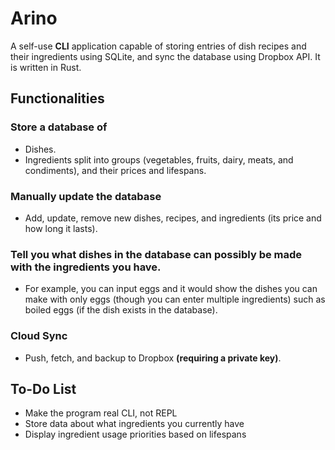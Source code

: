 # Arino
A self-use **CLI** application capable of storing entries of dish recipes and their ingredients using SQLite, and sync the database using Dropbox API. It is written in Rust.

## Functionalities
### Store a database of
- Dishes.
- Ingredients split into groups (vegetables, fruits, dairy, meats, and condiments), and their prices and lifespans.
### Manually update the database
- Add, update, remove new dishes, recipes, and ingredients (its price and how long it lasts).
### Tell you what dishes in the database can possibly be made with the ingredients you have.
- For example, you can input eggs and it would show the dishes you can make with only eggs (though you can enter multiple ingredients) such as boiled eggs (if the dish exists in the database).
### Cloud Sync
- Push, fetch, and backup to Dropbox **(requiring a private key)**.

## To-Do List
- Make the program real CLI, not REPL
- Store data about what ingredients you currently have
- Display ingredient usage priorities based on lifespans
